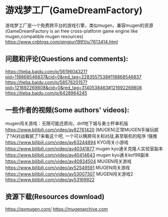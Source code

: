 # 游戏梦工厂(GameDreamFactory)
游戏梦工厂是一个免费跨平台的游戏引擎，类似mugen，兼容mugen的资源(GameDreamFactory is an free cross-platform game engine like mugen,compatible mugen resources)
https://www.cnblogs.com/qingjun1991/p/7613414.html

## 问题和评论(Questions and comments):
https://tieba.baidu.com/p/5619604321?pid=118868546837&cid=0&red_tag=2283557538#118868546837
https://tieba.baidu.com/p/5857620157?pid=121692269808&cid=0&red_tag=3140538463#121692269808
https://tieba.baidu.com/p/6428964245

## 一些作者的视频(Some authors' videos):
mugen闯关游戏：无限可能还原向，dnf地下城与勇士杯单机版<br>
https://www.bilibili.com/video/av82761420
[MUGEN]正常MUGEN手操玩腻了?AI对战看腻了?来看这个吧, 一个可以横屏闯关和对战,甚至联机的程序 !强推<br/>
https://www.bilibili.com/video/av63244894
KYO闯关小游戏
https://www.bilibili.com/video/av40341877
mugen kyo通关克隆人实验室副本
https://www.bilibili.com/video/av40414643
mugen kyo通关kof99副本
https://www.bilibili.com/video/av40834504
MUGEN闯关游戏
https://www.bilibili.com/video/av52549591
MUGEN闯关游戏
https://www.bilibili.com/video/av53007307
MUGEN闯关游戏2
https://www.bilibili.com/video/av53169922

## 资源下载(Resources download)
https://qxmugen.com/
https://mugenarchive.com
